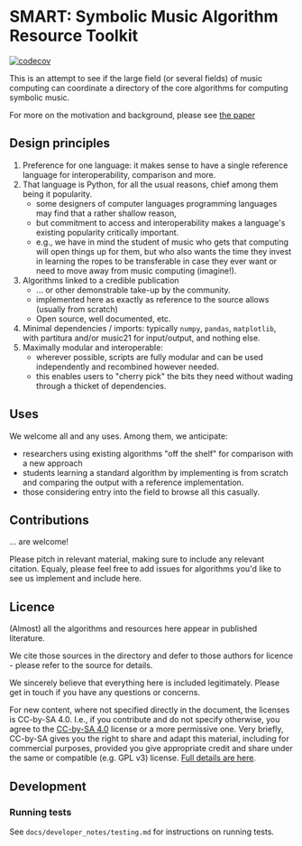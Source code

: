 # SMART: Symbolic Music Algorithm Resource Toolkit


[![codecov](https://codecov.io/gh/music-computing/musmart/branch/main/graph/badge.svg)](https://codecov.io/gh/music-computing/musmart)

This is an attempt to see if the large field (or several fields) of music computing can coordinate a directory of the core algorithms for computing symbolic music.

For more on the motivation and background, please see [the paper](./paper.md)


## Design principles

1. Preference for one language: it makes sense to have a single reference language for interoperability, comparison and more.
2. That language is Python, for all the usual reasons, chief among them being it popularity.
   - some designers of computer languages programming languages may find that a rather shallow reason,
   - but commitment to access and interoperability makes a language's existing popularity critically important.
   - e.g., we have in mind the student of music who gets that computing will open things up for them, but who also wants the time they invest in learning the ropes to be transferable in case they ever want or need to move away from music computing (imagine!).
3. Algorithms linked to a credible publication
   - ... or other demonstrable take-up by the community.
   - implemented here as exactly as reference to the source allows (usually from scratch)
   - Open source, well documented, etc.
4. Minimal dependencies / imports: typically `numpy`, `pandas`, `matplotlib`, with partitura and/or music21 for input/output, and nothing else.
5. Maximally modular and interoperable:
     - wherever possible, scripts are fully modular and can be used independently and recombined however needed.
     - this enables users to "cherry pick" the bits they need without wading through a thicket of dependencies.


## Uses

We welcome all and any uses.
Among them, we anticipate:

- researchers using existing algorithms "off the shelf" for comparison with a new approach
- students learning a standard algorithm by implementing is from scratch and comparing the output with a reference implementation.
- those considering entry into the field to browse all this casually.


## Contributions

... are welcome!

Please pitch in relevant material, making sure to include any relevant citation.
Equaly, please feel free to add issues for algorithms you'd like to see us implement and include here.


## Licence

(Almost) all the algorithms and resources here appear in published literature.

We cite those sources in the directory and defer to those authors for licence -
please refer to the source for details.

We sincerely believe that everything here is included legitimately.
Please get in touch if you have any questions or concerns.

For new content, where not specified directly in the document, the licenses is CC-by-SA 4.0.
I.e., if you contribute and do not specify otherwise, you agree to the [CC-by-SA 4.0](https://creativecommons.org/licenses/by-sa/4.0/deed.en) license or a more permissive one.
Very briefly, CC-by-SA gives you the right to share and adapt this material, including for commercial purposes, provided you give appropriate credit and share under the same or compatible (e.g. GPL v3) license. [Full details are here](https://creativecommons.org/licenses/by-sa/4.0/legalcode.en).


## Development

### Running tests

See `docs/developer_notes/testing.md` for instructions on running tests.

